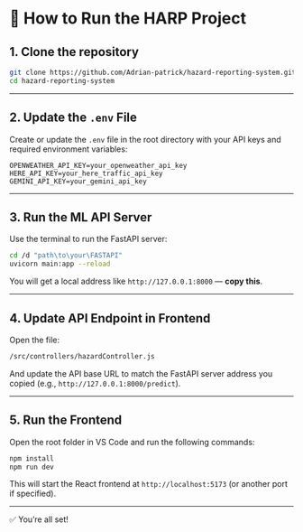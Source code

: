 # 🧪 How to Run the HARP Project

## 1. Clone the repository

```bash
git clone https://github.com/Adrian-patrick/hazard-reporting-system.git
cd hazard-reporting-system
```

---

## 2. Update the `.env` File

Create or update the `.env` file in the root directory with your API keys and required environment variables:

```env
OPENWEATHER_API_KEY=your_openweather_api_key
HERE_API_KEY=your_here_traffic_api_key
GEMINI_API_KEY=your_gemini_api_key
```

---

## 3. Run the ML API Server

Use the terminal to run the FastAPI server:

```bash
cd /d "path\to\your\FASTAPI"
uvicorn main:app --reload
```

You will get a local address like `http://127.0.0.1:8000` — **copy this**.

---

## 4. Update API Endpoint in Frontend

Open the file:

```bash
/src/controllers/hazardController.js
```

And update the API base URL to match the FastAPI server address you copied (e.g., `http://127.0.0.1:8000/predict`).

---

## 5. Run the Frontend

Open the root folder in VS Code and run the following commands:

```bash
npm install
npm run dev
```

This will start the React frontend at `http://localhost:5173` (or another port if specified).

---

✅ You’re all set!
